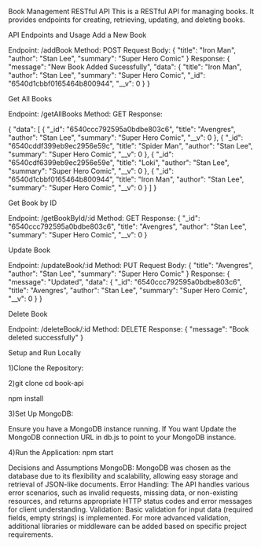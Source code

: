 Book Management RESTful API
This is a RESTful API for managing books. It provides endpoints for creating, retrieving, updating, and deleting books.

API Endpoints and Usage
Add a New Book

Endpoint: /addBook
Method: POST
Request Body:
{
    "title": "Iron Man",
    "author": "Stan Lee",
    "summary": "Super Hero Comic"
}
Response:
{
    "message": "New Book Added Sucessfully",
    "data": {
        "title": "Iron Man",
        "author": "Stan Lee",
        "summary": "Super Hero Comic",
        "_id": "6540d1cbbf0165464b800944",
        "__v": 0
    }
}

Get All Books

Endpoint: /getAllBooks
Method: GET
Response:

{
    "data": [
        {
            "_id": "6540ccc792595a0bdbe803c6",
            "title": "Avengres",
            "author": "Stan Lee",
            "summary": "Super Hero Comic",
            "__v": 0
        },
        {
            "_id": "6540cddf399eb9ec2956e59c",
            "title": "Spider Man",
            "author": "Stan Lee",
            "summary": "Super Hero Comic",
            "__v": 0
        },
        {
            "_id": "6540cdf6399eb9ec2956e59e",
            "title": "Loki",
            "author": "Stan Lee",
            "summary": "Super Hero Comic",
            "__v": 0
        },
        {
            "_id": "6540d1cbbf0165464b800944",
            "title": "Iron Man",
            "author": "Stan Lee",
            "summary": "Super Hero Comic",
            "__v": 0
        }
    ]
}

Get Book by ID

Endpoint: /getBookById/:id
Method: GET
Response:
{
    "_id": "6540ccc792595a0bdbe803c6",
    "title": "Avengres",
    "author": "Stan Lee",
    "summary": "Super Hero Comic",
    "__v": 0
}

Update Book

Endpoint: /updateBook/:id
Method: PUT
Request Body:
{
    "title": "Avengres",
    "author": "Stan Lee",
    "summary": "Super Hero Comic"
}
Response:
{
    "message": "Updated",
    "data": {
        "_id": "6540ccc792595a0bdbe803c6",
        "title": "Avengres",
        "author": "Stan Lee",
        "summary": "Super Hero Comic",
        "__v": 0
    }
}

Delete Book

Endpoint: /deleteBook/:id
Method: DELETE
Response:
{
  "message": "Book deleted successfully"
}

Setup and Run Locally

1)Clone the Repository:

2)git clone <repository-url>
cd book-api

npm install

3)Set Up MongoDB:

Ensure you have a MongoDB instance running.
If You want Update the MongoDB connection URL in db.js to point to your MongoDB instance.

4)Run the Application:
npm start

Decisions and Assumptions
MongoDB: MongoDB was chosen as the database due to its flexibility and scalability, allowing easy storage and retrieval of JSON-like documents.
Error Handling: The API handles various error scenarios, such as invalid requests, missing data, or non-existing resources, and returns appropriate HTTP status codes and error messages for client understanding.
Validation: Basic validation for input data (required fields, empty strings) is implemented. For more advanced validation, additional libraries or middleware can be added based on specific project requirements.

